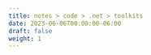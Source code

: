 ```yaml
---
title: notes > code > .net > toolkits
date: 2023-06-06T00:00:00-06:00
draft: false
weight: 1
---
```

